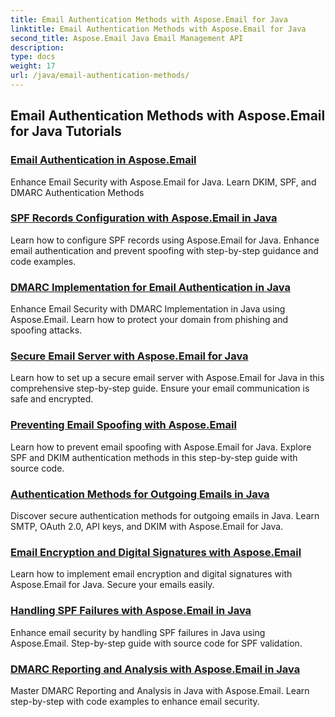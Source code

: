 ```yaml
---
title: Email Authentication Methods with Aspose.Email for Java
linktitle: Email Authentication Methods with Aspose.Email for Java
second_title: Aspose.Email Java Email Management API
description: 
type: docs
weight: 17
url: /java/email-authentication-methods/
---
```


## Email Authentication Methods with Aspose.Email for Java Tutorials
### [Email Authentication in Aspose.Email](./email-authentication/)
Enhance Email Security with Aspose.Email for Java. Learn DKIM, SPF, and DMARC Authentication Methods
### [SPF Records Configuration with Aspose.Email in Java](./spf-records-configuration-in-java/)
Learn how to configure SPF records using Aspose.Email for Java. Enhance email authentication and prevent spoofing with step-by-step guidance and code examples.
### [DMARC Implementation for Email Authentication in Java](./dmarc-implementation-for-email-authentication-in-java/)
Enhance Email Security with DMARC Implementation in Java using Aspose.Email. Learn how to protect your domain from phishing and spoofing attacks.
### [Secure Email Server with Aspose.Email for Java](./secure-email-server-for-java/)
Learn how to set up a secure email server with Aspose.Email for Java in this comprehensive step-by-step guide. Ensure your email communication is safe and encrypted.
### [Preventing Email Spoofing with Aspose.Email](./preventing-email-spoofing/)
Learn how to prevent email spoofing with Aspose.Email for Java. Explore SPF and DKIM authentication methods in this step-by-step guide with source code.
### [Authentication Methods for Outgoing Emails in Java](./authentication-methods-for-outgoing-emails-in-java/)
Discover secure authentication methods for outgoing emails in Java. Learn SMTP, OAuth 2.0, API keys, and DKIM with Aspose.Email for Java.
### [Email Encryption and Digital Signatures with Aspose.Email](./email-encryption-and-digital-signatures/)
Learn how to implement email encryption and digital signatures with Aspose.Email for Java. Secure your emails easily.
### [Handling SPF Failures with Aspose.Email in Java](./handling-spf-failures-in-java/)
Enhance email security by handling SPF failures in Java using Aspose.Email. Step-by-step guide with source code for SPF validation.
### [DMARC Reporting and Analysis with Aspose.Email in Java](./dmarc-reporting-and-analysis-in-java/)
Master DMARC Reporting and Analysis in Java with Aspose.Email. Learn step-by-step with code examples to enhance email security.